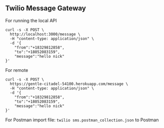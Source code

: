 ## Twilio Message Gateway

For running the local API

```
curl -s -X POST \
  http://localhost:3000/message \
  -H "content-type: application/json" \
  -d '{
    "from":"+18329812858",
    "to":"+18052083159",
    "message":"hello nick"
}'
```

For remote
```
curl -s -X POST \
  https://gentle-citadel-54100.herokuapp.com/message \
  -H "content-type: application/json" \
  -d '{
    "from":"+18329812858",
    "to":"+18052083159",
    "message":"hello nick"
}'
```

For Postman
import file: `twilio sms.postman_collection.json` to Postman
